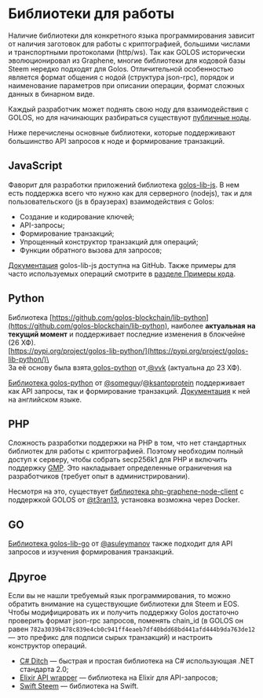 # Библиотеки для работы

Наличие библиотеки для конкретного языка программирования зависит от наличия заготовок для работы с криптографией, большими числами и транспортными протоколами (http/ws). Так как GOLOS исторически эволюционировал из Graphene, многие библиотеки для кодовой базы Steem нередко подходят для Golos. Отличительной особенностью является формат общения с нодой (структура json-rpc), порядок и наименование параметров при описании операции, формат сложных данных в бинарном виде.

Каждый разработчик может поднять свою ноду для взаимодействия с GOLOS, но для начинающих разбираться существуют [публичные ноды](https://wallet.golos.id/nodes).

Ниже перечислены основные библиотеки, которые поддерживают большинство API запросов к ноде и формирование транзакций.

## JavaScript

Фаворит для разработки приложений библиотека [golos-lib-js](https://github.com/golos-blockchain/libs/tree/master/golos-lib-js). В нем есть поддержка всего что нужно как для серверного (nodejs), так и для пользовательского (js в браузерах) взаимодействия с Golos:

* Создание и кодирование ключей;
* API-запросы;
* Формирование транзакций;
* Упрощенный конструктор транзакций для операций;
* Функции обратного вызова для запросов;

[Документация](https://github.com/golos-blockchain/libs/tree/master/golos-lib-js/docs) golos-lib-js доступна на GitHub. Также примеры для часто используемых операций смотрите в [разделе Примеры кода](code-examples.md).

## Python

Библиотека [https://github.com/golos-blockchain/lib-python](https://github.com/golos-blockchain/lib-python), наиболее **актуальная** **на текущий момент** и поддерживает последние изменения в блокчейне (26 ХФ).\
[https://pypi.org/project/golos-lib-python/](https://pypi.org/project/golos-lib-python/)\
\
За её основу была взята[ golos-python](https://github.com/bitfag/golos-python) от[ @vvk](https://golos.id/@vvk) (актуальна до 23 ХФ).

[Библиотека golos-python](https://github.com/Privex/golos-python) от [@someguy](https://golos.id/@someguy123)/[@ksantoprotein](https://golos.id/@ksantoprotein) поддерживает как API запросы, так и формирование транзакций. [Документация](https://golos-python.readthedocs.io/en/latest/index.html) к ней на английском языке.

## PHP

Сложность разработки поддержки на PHP в том, что нет стандартных библиотек для работы с криптографией. Поэтому необходим полный доступ к серверу, чтобы собрать secp256k1 для PHP и включить поддержку [GMP](https://ru.wikipedia.org/wiki/GNU\_Multi-Precision\_Library). Это накладывает определенные ограничения на разработчиков (требует опыт в администрировании).

Несмотря на это, существует [библиотека php-graphene-node-client](https://github.com/t3ran13/php-graphene-node-client/) с поддержкой GOLOS от [@t3ran13](https://golos.id/@t3ran13), установка возможна через Docker.

## GO

[Библиотека golos-lib-go](https://github.com/golos-blockchain/golos-lib-go) от [@asuleymanov](https://golos.id/@asuleymanov) также подходит для API запросов и изучения формирования транзакций.

## Другое

Если вы не нашли требуемый язык программирования, то можно обратить внимание на существующие библиотеки для Steem и EOS. Чтобы модифицировать их и получить поддержку Golos достаточно проверить формат json-rpc запросов, поменять chain\_id (в GOLOS он равен `782a3039b478c839e4cb0c941ff4eaeb7df40bdd68bd441afd444b9da763de12` — это префикс для подписи сырых транзакций) и настроить конструктор операций.

* [C# Ditch](https://github.com/Chainers/Ditch) — быстрая и простая библиотека на C# использующая .NET стандарта 2.0;
* [Elixir API wrapper](https://github.com/metachaos-systems/steemex) — библиотека на Elixir для API-запросов;
* [Swift Steem](https://github.com/steemit/swift-steem) — библиотека на Swift.
